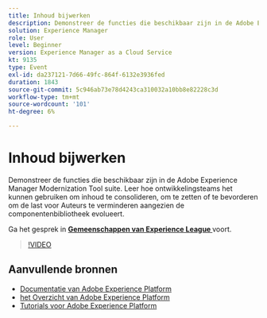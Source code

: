 ```yaml
---
title: Inhoud bijwerken
description: Demonstreer de functies die beschikbaar zijn in de Adobe Experience Manager Modernization Tool suite. Leer hoe ontwikkelingsteams het kunnen gebruiken om inhoud te consolideren, om te zetten of te bevorderen om de last voor Auteurs te verminderen aangezien de componentenbibliotheek evolueert.
solution: Experience Manager
role: User
level: Beginner
version: Experience Manager as a Cloud Service
kt: 9135
type: Event
exl-id: da237121-7d66-49fc-864f-6132e3936fed
duration: 1843
source-git-commit: 5c946ab73e78d4243ca310032a10bb8e82228c3d
workflow-type: tm+mt
source-wordcount: '101'
ht-degree: 6%

---
```


# Inhoud bijwerken

Demonstreer de functies die beschikbaar zijn in de Adobe Experience Manager Modernization Tool suite. Leer hoe ontwikkelingsteams het kunnen gebruiken om inhoud te consolideren, om te zetten of te bevorderen om de last voor Auteurs te verminderen aangezien de componentenbibliotheek evolueert.

Ga het gesprek in **[Gemeenschappen van Experience League ](https://adobe.ly/3zJuUBH)** voort.

>[!VIDEO](https://video.tv.adobe.com/v/337577/?quality=12&learn=on&hidetitle=true)

## Aanvullende bronnen

- [ Documentatie van Adobe Experience Platform ](https://experienceleague.adobe.com/docs/experience-platform.html?lang=nl-NL)
- [ het Overzicht van Adobe Experience Platform ](https://experienceleague.adobe.com/docs/experience-platform/landing/home.html?lang=nl-NL)
- [Tutorials voor Adobe Experience Platform](https://experienceleague.adobe.com/docs/platform-learn/tutorials/overview.html?lang=nl)
